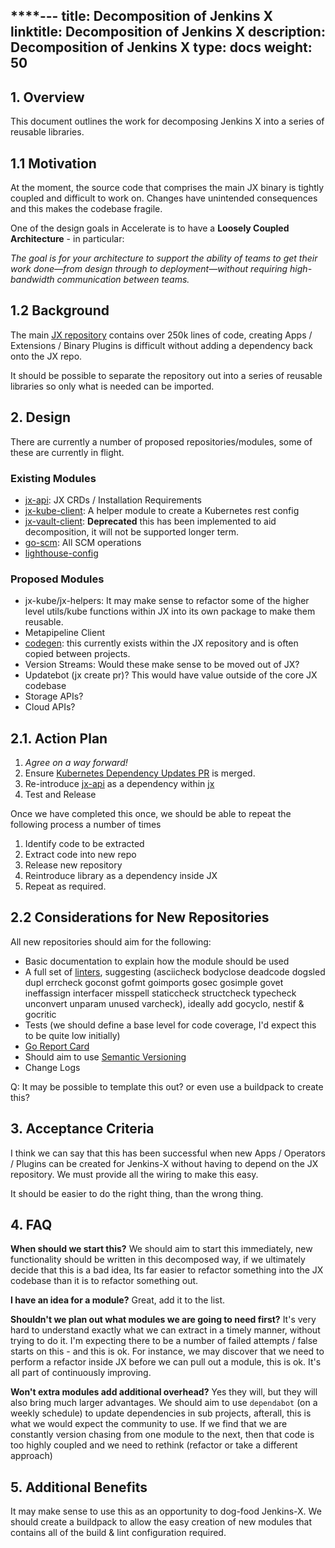 ****---
title: Decomposition of Jenkins X
linktitle: Decomposition of Jenkins X
description: Decomposition of Jenkins X
type: docs
weight: 50
---

## 1. Overview

This document outlines the work for decomposing Jenkins X into a series of reusable libraries.

## 1.1 Motivation

At the moment, the source code that comprises the main JX binary is tightly coupled and difficult to work on.  Changes have
unintended consequences and this makes the codebase fragile.

One of the design goals in Accelerate is to have a **Loosely Coupled Architecture** - in particular: 

_The goal is for your architecture to support the ability of teams to get their work done—from design through to deployment—without requiring high-bandwidth communication between teams._

## 1.2 Background

The main [JX repository](https://github.com/jenkins-x/jx) contains over 250k lines of code, creating Apps / Extensions / Binary Plugins is difficult without adding a dependency back onto the JX repo.

It should be possible to separate the repository out into a series of reusable libraries so only what is needed can be imported.

## 2. Design

There are currently a number of proposed repositories/modules, some of these are currently in flight.

### Existing Modules

* [jx-api](https://github.com/jenkins-x/jx-api): JX CRDs / Installation Requirements
* [jx-kube-client](https://github.com/jenkins-x/jx-kube-client): A helper module to create a Kubernetes rest config
* [jx-vault-client](https://github.com/jenkins-x/jx-vault-client): **Deprecated** this has been implemented to aid decomposition, it will not be supported longer term.
* [go-scm](https://github.com/jenkins-x/go-scm): All SCM operations
* [lighthouse-config](https://github.com/jenkins-x/lighthouse-config)

### Proposed Modules

* jx-kube/jx-helpers: It may make sense to refactor some of the higher level utils/kube functions within JX into its own package to make them reusable.
* Metapipeline Client
* [codegen](https://github.com/jenkins-x/jx-codegen): this currently exists within the JX repository and is often copied between projects.
* Version Streams: Would these make sense to be moved out of JX?
* Updatebot (jx create pr)? This would have value outside of the core JX codebase 
* Storage APIs?
* Cloud APIs?

## 2.1. Action Plan

1. *Agree on a way forward!*
1. Ensure [Kubernetes Dependency Updates PR](https://github.com/jenkins-x/jx/pull/7313) is merged.
1. Re-introduce [jx-api](https://github.com/jenkins-x/jx-api) as a dependency within [jx](https://github.com/jenkins-x/jx)
1. Test and Release

Once we have completed this once, we should be able to repeat the following process a number of times

1. Identify code to be extracted
1. Extract code into new repo
1. Release new repository
1. Reintroduce library as a dependency inside JX
1. Repeat as required.

## 2.2 Considerations for New Repositories

All new repositories should aim for the following:

* Basic documentation to explain how the module should be used
* A full set of [linters](https://golangci-lint.run/usage/linters), suggesting (asciicheck bodyclose deadcode dogsled dupl errcheck goconst gofmt goimports gosec gosimple govet ineffassign interfacer misspell staticcheck structcheck typecheck unconvert unparam unused varcheck), ideally add gocyclo, nestif & gocritic
* Tests (we should define a base level for code coverage, I'd expect this to be quite low initially)
* [Go Report Card](https://goreportcard.com/)
* Should aim to use [Semantic Versioning](https://semver.org/)
* Change Logs

Q: It may be possible to template this out? or even use a buildpack to create this?

## 3. Acceptance Criteria

I think we can say that this has been successful when new Apps / Operators / Plugins can be created for Jenkins-X without
having to depend on the JX repository.  We must provide all the wiring to make this easy.  

It should be easier to do the right thing, than the wrong thing.

## 4. FAQ

**When should we start this?** We should aim to start this immediately, new functionality should be written in this decomposed way, if 
we ultimately decide that this is a bad idea, Its far easier to refactor something into the JX codebase than it is to refactor something out.

**I have an idea for a module?** Great, add it to the list.

**Shouldn't we plan out what modules we are going to need first?** It's very hard to understand exactly what we can 
extract in a timely manner, without trying to do it.  I'm expecting there to be a number of failed attempts / false starts
on this - and this is ok.  For instance, we may discover that we need to perform a refactor inside JX before we can pull out 
a module, this is ok. It's all part of continuously improving.

**Won't extra modules add additional overhead?** Yes they will, but they will also bring much larger advantages.  We should aim
to use `dependabot` (on a weekly schedule) to update dependencies in sub projects, afterall, this is what we would expect
the community to use.  If we find that we are constantly version chasing from one module to the next, then that code is too 
highly coupled and we need to rethink (refactor or take a different approach)

## 5. Additional Benefits

It may make sense to use this as an opportunity to dog-food Jenkins-X. We should create a buildpack to allow the easy
creation of new modules that contains all of the build & lint configuration required.